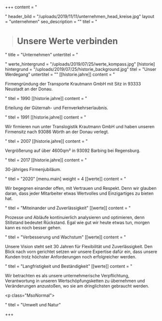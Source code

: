 +++
content = "<p></p>"
header_bild = "/uploads/2019/11/11/unternehmen_head_kreise.jpg"
layout = "unternehmen"
seo_description = ""
titel = "<blockquote><h1>Unsere Werte verbinden</h1></blockquote>"
title = "Unternehmen"
untertitel = "<p></p>"
werte_hintergrund = "/uploads/2019/07/25/werte_kompass.jpg"
[historie]
hintergrund = "/uploads/2019/07/25/historie_background.jpg"
titel = "Unser Werdegang"
untertitel = ""
[[historie.jahre]]
content = "<p>Firmengründung der Transporte Krautmann GmbH mit Sitz in 93333 Neustadt an der Donau.</p>"
titel = 1990
[[historie.jahre]]
content = "<p>Erteilung der Güternah- und Fernverkehrserlaubnis.</p>"
titel = 1991
[[historie.jahre]]
content = "<p>Wir firmieren nun unter Translogistik Krautmann GmbH und haben unseren Firmensitz nach 93086 Wörth an der Donau verlegt.</p>"
titel = 2007
[[historie.jahre]]
content = "<p>Vergrößerung auf über 4600qm² in 93092 Barbing bei Regensburg.</p>"
titel = 2017
[[historie.jahre]]
content = "<p>30-jähriges Firmenjubiläum.</p>"
titel = "2020"
[menu.main]
weight = 4
[[werte]]
content = "<p>Wir begegnen einander offen, mit Vertrauen und Respekt. Denn wir glauben daran, dass jeder Mitarbeiter etwas Wertvolles und Einzigartiges zu bieten hat.</p>"
titel = "Miteinander und Zuverlässigkeit"
[[werte]]
content = "<p>Prozesse und Abläufe kontinuierlich analysieren und optimieren, denn Stillstand bedeutet Rückstand. Egal wie gut wir heute etwas tun, morgen kann es noch besser gehen.</p>"
titel = "Verbesserung und Wachstum"
[[werte]]
content = "<p>Unsere Vision steht seit 30 Jahren für Flexibilität und Zuverlässigkeit. Den Blick nach vorn gerichtet setzen wir unsere Expertise dafür ein, dass unsere Kunden trotz höchster Anforderungen noch erfolgreicher werden.</p>"
titel = "Langfristigkeit und Beständigkeit"
[[werte]]
content = "<p>Wir betrachten es als unsere unternehmerische Verpflichtung, Verantwortung in unseren Wertschöpfungsketten zu übernehmen und Veränderungen anzustoßen, wo sie am dringlichsten gebraucht werden.</p><p class=\"MsoNormal\"></p>"
titel = "Umwelt und Natur"

+++
